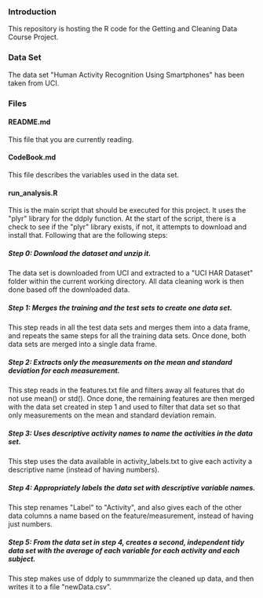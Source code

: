 ### Introduction

This repository is hosting the R code for the Getting and Cleaning Data Course Project.

### Data Set

The data set "Human Activity Recognition Using Smartphones" has been taken from UCI.

### Files

#### README.md
This file that you are currently reading.

#### CodeBook.md
This file describes the variables used in the data set.

#### run_analysis.R
This is the main script that should be executed for this project. It uses the "plyr" library for the ddply function. At the start of the script, there is a check to see if the "plyr" library exists, if not, it attempts to download and install that. Following that are the following steps:

##### Step 0: Download the dataset and unzip it.
The data set is downloaded from UCI and extracted to a "UCI HAR Dataset" folder within the current working directory. All data cleaning work is then done based off the downloaded data.

##### Step 1: Merges the training and the test sets to create one data set.
This step reads in all the test data sets and merges them into a data frame, and repeats the same steps for all the training data sets. Once done, both data sets are merged into a single data frame.

##### Step 2: Extracts only the measurements on the mean and standard deviation for each measurement.
This step reads in the features.txt file and filters away all features that do not use mean() or std(). Once done, the remaining features are then merged with the data set created in step 1 and used to filter that data set so that only measurements on the mean and standard deviation remain.

##### Step 3: Uses descriptive activity names to name the activities in the data set.
This step uses the data available in activity_labels.txt to give each activity a descriptive name (instead of having numbers).

##### Step 4: Appropriately labels the data set with descriptive variable names.
This step renames "Label" to "Activity", and also gives each of the other data columns a name based on the feature/measurement, instead of having just numbers.

##### Step 5: From the data set in step 4, creates a second, independent tidy data set with the average of each variable for each activity and each subject.
This step makes use of ddply to summmarize the cleaned up data, and then writes it to a file "newData.csv".